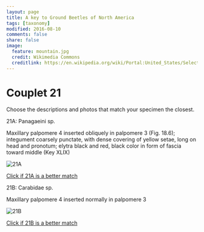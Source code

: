 ```yaml
---
layout: page
title: A key to Ground Beetles of North America
tags: [taxonomy]
modified: 2016-08-10
comments: false
share: false
image:
  feature: mountain.jpg
  credit: Wikimedia Commons
  creditlink: https://en.wikipedia.org/wiki/Portal:United_States/Selected_panorama#/media/File:Mount_Ellinor,_Mount_Washington_Panorama.jpg
---
```


# Couplet 21


Choose the descriptions and photos that match your specimen the closest. 

21A: Panagaeini sp. 

Maxillary palpomere 4 inserted obliquely in palpomere 3 (Fig. 18.6); integument coarsely punctate, with dense covering of yellow setae, long on head and pronotum; elytra black and red, black color in form of fascia toward middle (Key XLIX)

![21A](//klevan.github.io/images/keyfigs/Key1_21_21A.png)

[Click if 21A is a better match](https://en.wikipedia.org/wiki/Panagaeini)


21B: Carabidae sp. 

Maxillary palpomere 4 inserted normally in palpomere 3

![21B](//klevan.github.io/images/keyfigs/Key1_21_21B.png)

[Click if 21B is a better match](//klevan.github.io/dynamicTaxonomy/Key1_22)

